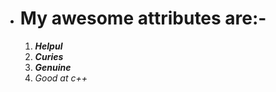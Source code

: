 * # My awesome attributes are:-
     1. ***Helpul***
     2. ***Curies***
     3. ***Genuine***
     4. *Good at *c++**
